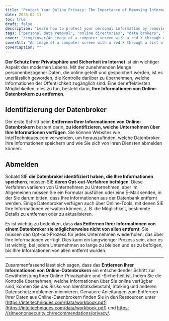 ```yaml
---
title: "Protect Your Online Privacy: The Importance of Removing Information from Data Brokers"
date: 2023-02-11
toc: true
draft: false
description: "Learn how to protect your personal information by removing it from online directories and data brokers with this comprehensive guide."
tags: ["personal data removal", "online directories", "data brokers", "privacy protection", "complete guide", "remove personal information", "online privacy", "internet privacy", "online privacy", "data brokers", "remove information", "IntelTechniques", "SimeonOnSecurity", "online security", "privacy protection", "protect online privacy"]
cover: "/img/cover/An_image_of_a_computer_screen_with_a_red_X_through_a_list.png"
coverAlt: "An image of a computer screen with a red X through a list of personal information, such as name, address, and phone number, symbolizing the removal of personal data from online directories."
coverCaption: ""
---
```


 **Der Schutz Ihrer Privatsphäre und Sicherheit im Internet** ist ein wichtiger Aspekt des modernen Lebens. Mit der zunehmenden Menge personenbezogener Daten, die online geteilt und gespeichert werden, ist es unerlässlich geworden, die Kontrolle darüber zu übernehmen, welche Informationen der Öffentlichkeit zugänglich sind. Eine der effektivsten Möglichkeiten, dies zu tun, besteht darin, **Ihre Informationen von Online-Datenbrokern zu entfernen**.  ## Identifizierung der Datenbroker  Der erste Schritt beim **Entfernen Ihrer Informationen von Online-Datenbrokern** besteht darin, **zu identifizieren, welche Unternehmen über Ihre Informationen verfügen**. Sie können Websites wie IntelTechniques.com verwenden, um herauszufinden, welche Datenbroker Ihre Informationen speichern und wie Sie sich von ihren Diensten abmelden können.  ## Abmelden  Sobald SIE **die Datenbroker identifiziert haben, die Ihre Informationen speichern**, müssen SIE **deren Opt-out-Verfahren befolgen**. Diese Verfahren variieren von Unternehmen zu Unternehmen, aber im Allgemeinen müssen Sie ein Formular ausfüllen oder eine E-Mail senden, in der Sie darum bitten, dass Ihre Informationen aus der Datenbank entfernt werden. Einige Datenbroker verfügen auch über Online-Tools, mit denen SIE Ihre Informationen verwalten können, z. B. die Möglichkeit, bestimmte Details zu entfernen oder zu aktualisieren.  Es ist wichtig zu bedenken, dass **das Entfernen Ihrer Informationen von einem Datenbroker sie möglicherweise nicht von allen entfernt**. Sie müssen den Opt-out-Prozess für jedes Unternehmen wiederholen, das über Ihre Informationen verfügt. Dies kann ein langwieriger Prozess sein, aber es ist wichtig, bei jedem Unternehmen so lange zu bleiben und es zu befolgen, bis Ihre Informationen von allen entfernt wurden.  _________________________  Zusammenfassend lässt sich sagen, dass das **Entfernen Ihrer Informationen von Online-Datenbrokern** ein entscheidender Schritt zur Gewährleistung Ihrer Online-Privatsphäre und -Sicherheit ist. Indem Sie die Kontrolle übernehmen, welche Informationen über Sie online verfügbar sind, können Sie das Risiko von Identitätsdiebstahl, Stalking und anderen Datenschutzproblemen minimieren. Genauere Anleitungen zum Entfernen Ihrer Daten aus Online-Datenbrokern finden Sie in den Ressourcen unter [https://inteltechniques.com/data/workbook.pdf](https://inteltechniques.com/data/workbook.pdf) und [https: //simeononsecurity.ch/recommendations/privacy/](https://simeononsecurity.ch/recommendations/privacy/).  